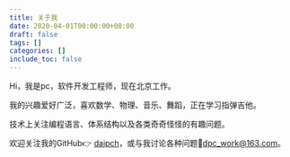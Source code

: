 ```yaml
---
title: 关于我
date: 2020-04-01T00:00:00+08:00
draft: false
tags: []
categories: []
include_toc: false
---
```


Hi，我是pc，软件开发工程师，现在北京工作。

我的兴趣爱好广泛，喜欢数学、物理、音乐、舞蹈，正在学习指弹吉他。

技术上关注编程语言、体系结构以及各类奇奇怪怪的有趣问题。

欢迎关注我的GitHub👉 [daipch](https://github.com/daipch)，或与我讨论各种问题📧<dpc_work@163.com>。
